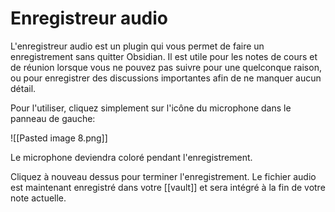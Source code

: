 # Enregistreur audio

L'enregistreur audio est un plugin qui vous permet de faire un enregistrement sans quitter Obsidian. Il est utile pour les notes de cours et de réunion lorsque vous ne pouvez pas suivre pour une quelconque raison, ou pour enregistrer des discussions importantes afin de ne manquer aucun détail.

Pour l'utiliser, cliquez simplement sur l'icône du microphone dans le panneau de gauche:

![[Pasted image 8.png]]

Le microphone deviendra coloré pendant l'enregistrement.

Cliquez à nouveau dessus pour terminer l'enregistrement. Le fichier audio est maintenant enregistré dans votre [[vault]] et sera intégré à la fin de votre note actuelle.

